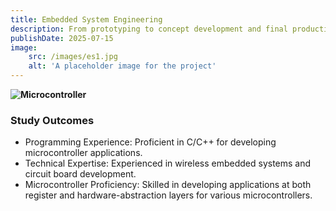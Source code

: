 ```yaml
---
title: Embedded System Engineering
description: From prototyping to concept development and final production, I've worked on projects that embrace hardware and software components.
publishDate: 2025-07-15
image:
    src: /images/es1.jpg
    alt: 'A placeholder image for the project'
---
```


**![Microcontroller](/images/es1.jpg)**

### Study Outcomes
- Programming Experience:
Proficient in C/C++ for developing microcontroller applications.
- Technical Expertise:
Experienced in wireless embedded systems and circuit board development.
- Microcontroller Proficiency:
Skilled in developing applications at both register and hardware-abstraction layers for various microcontrollers.